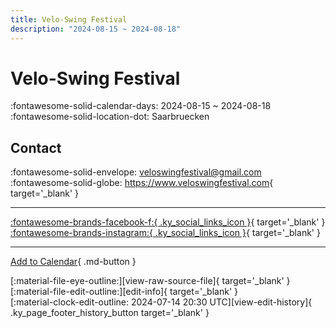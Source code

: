 ```yaml
---
title: Velo-Swing Festival
description: "2024-08-15 ~ 2024-08-18"
---
```


# Velo-Swing Festival 

:fontawesome-solid-calendar-days: 2024-08-15 ~ 2024-08-18  
:fontawesome-solid-location-dot: Saarbruecken  

## Contact

:fontawesome-solid-envelope: <veloswingfestival@gmail.com>  
:fontawesome-solid-globe: <https://www.veloswingfestival.com>{ target='_blank' }  

---

 [:fontawesome-brands-facebook-f:{ .ky_social_links_icon }](https://www.facebook.com/VeloSwingFestival){ target='_blank' } [:fontawesome-brands-instagram:{ .ky_social_links_icon }](https://instagram.com/lindyhopsaarbruecken){ target='_blank' }

---

[Add to Calendar](https://swing.news/ics/en/2024/de_DE/velo-swing-festival-2024.ics){ .md-button }

<div class="ky_page_footer" markdown>
<div class="ky_page_footer_trailing" markdown="span">
[:material-file-eye-outline:][view-raw-source-file]{ target='_blank' }
[:material-file-edit-outline:][edit-info]{ target='_blank' }
</div>
<div class="ky_page_footer_leading" markdown="span">
[:material-clock-edit-outline: 2024-07-14 20:30 UTC][view-edit-history]{ .ky_page_footer_history_button target='_blank' }
</div>
</div>

[view-raw-source-file]: https://github.com/swingdance/events/blob/main/2024/de_DE/velo-swing-festival-2024.json "View Raw Source File"
[edit-info]: https://github.com/swingdance/events/issues/new?assignees=&labels=update+event&projects=&template=03-update_entity.yml&title=%5B2024%2Fde_DE%5D%20Velo-Swing%20Festival&region=de_DE&year=2024&id=velo-swing-festival-2024&name=Velo-Swing%20Festival&org_id= "Edit Info"

[view-edit-history]: https://github.com/swingdance/events/commits/main/2024/de_DE/velo-swing-festival-2024.json "View Edit History"
